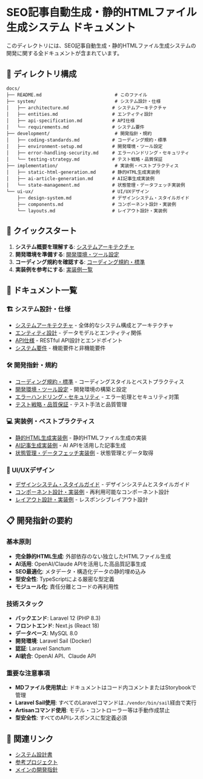 # SEO記事自動生成・静的HTMLファイル生成システム ドキュメント

このディレクトリには、SEO記事自動生成・静的HTMLファイル生成システムの開発に関する全ドキュメントが含まれています。

## 📁 ディレクトリ構成

```
docs/
├── README.md                           # このファイル
├── system/                             # システム設計・仕様
│   ├── architecture.md                # システムアーキテクチャ
│   ├── entities.md                    # エンティティ設計
│   ├── api-specification.md           # API仕様
│   └── requirements.md                # システム要件
├── development/                        # 開発指針・規約
│   ├── coding-standards.md            # コーディング規約・標準
│   ├── environment-setup.md           # 開発環境・ツール設定
│   ├── error-handling-security.md     # エラーハンドリング・セキュリティ
│   └── testing-strategy.md            # テスト戦略・品質保証
├── implementation/                     # 実装例・ベストプラクティス
│   ├── static-html-generation.md      # 静的HTML生成実装例
│   ├── ai-article-generation.md       # AI記事生成実装例
│   └── state-management.md            # 状態管理・データフェッチ実装例
└── ui-ux/                             # UI/UXデザイン
    ├── design-system.md               # デザインシステム・スタイルガイド
    ├── components.md                  # コンポーネント設計・実装例
    └── layouts.md                     # レイアウト設計・実装例
```

## 🚀 クイックスタート

1. **システム概要を理解する**: [システムアーキテクチャ](system/architecture.md)
2. **開発環境を準備する**: [開発環境・ツール設定](development/environment-setup.md)
3. **コーディング規約を確認する**: [コーディング規約・標準](development/coding-standards.md)
4. **実装例を参考にする**: [実装例一覧](implementation/)

## 📖 ドキュメント一覧

### 🏗️ システム設計・仕様
- [システムアーキテクチャ](system/architecture.md) - 全体的なシステム構成とアーキテクチャ
- [エンティティ設計](system/entities.md) - データモデルとエンティティ関係
- [API仕様](system/api-specification.md) - RESTful API設計とエンドポイント
- [システム要件](system/requirements.md) - 機能要件と非機能要件

### 🛠️ 開発指針・規約
- [コーディング規約・標準](development/coding-standards.md) - コーディングスタイルとベストプラクティス
- [開発環境・ツール設定](development/environment-setup.md) - 開発環境の構築と設定
- [エラーハンドリング・セキュリティ](development/error-handling-security.md) - エラー処理とセキュリティ対策
- [テスト戦略・品質保証](development/testing-strategy.md) - テスト手法と品質管理

### 💻 実装例・ベストプラクティス
- [静的HTML生成実装例](implementation/static-html-generation.md) - 静的HTMLファイル生成の実装
- [AI記事生成実装例](implementation/ai-article-generation.md) - AI APIを活用した記事生成
- [状態管理・データフェッチ実装例](implementation/state-management.md) - 状態管理とデータ取得

### 🎨 UI/UXデザイン
- [デザインシステム・スタイルガイド](ui-ux/design-system.md) - デザインシステムとスタイルガイド
- [コンポーネント設計・実装例](ui-ux/components.md) - 再利用可能なコンポーネント設計
- [レイアウト設計・実装例](ui-ux/layouts.md) - レスポンシブレイアウト設計

## 📋 開発指針の要約

### 基本原則
- **完全静的HTML生成**: 外部依存のない独立したHTMLファイル生成
- **AI活用**: OpenAI/Claude APIを活用した高品質記事生成
- **SEO最適化**: メタデータ・構造化データの静的埋め込み
- **型安全性**: TypeScriptによる厳密な型定義
- **モジュール化**: 責任分離とコードの再利用性

### 技術スタック
- **バックエンド**: Laravel 12 (PHP 8.3)
- **フロントエンド**: Next.js (React 18)
- **データベース**: MySQL 8.0
- **開発環境**: Laravel Sail (Docker)
- **認証**: Laravel Sanctum
- **AI統合**: OpenAI API、Claude API

### 重要な注意事項
- **MDファイル使用禁止**: ドキュメントはコード内コメントまたはStorybookで管理
- **Laravel Sail使用**: すべてのLaravelコマンドは`./vendor/bin/sail`経由で実行
- **Artisanコマンド使用**: モデル・コントローラー等は手動作成禁止
- **型安全性**: すべてのAPIレスポンスに型定義必須

## 🔗 関連リンク

- [システム設計書](../system_design.md)
- [参考プロジェクト](../参考/)
- [メインの開発指針](../copilot-instructions.md)
